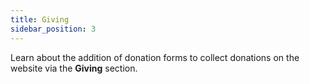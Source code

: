 ```yaml
---
title: Giving
sidebar_position: 3
---
```


Learn about the addition of donation forms to collect donations on the website via the **Giving** section.